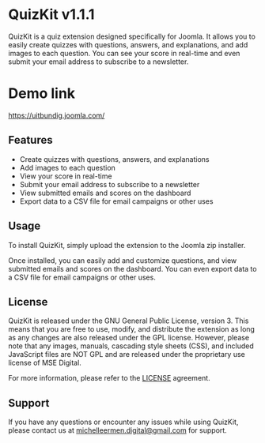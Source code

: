 # QuizKit v1.1.1

QuizKit is a quiz extension designed specifically for Joomla. It allows you to easily create quizzes with questions, answers, and explanations, and add images to each question. You can see your score in real-time and even submit your email address to subscribe to a newsletter.

# Demo link
https://uitbundig.joomla.com/

## Features
- Create quizzes with questions, answers, and explanations
- Add images to each question
- View your score in real-time
- Submit your email address to subscribe to a newsletter
- View submitted emails and scores on the dashboard
- Export data to a CSV file for email campaigns or other uses

## Usage
To install QuizKit, simply upload the extension to the Joomla zip installer.

Once installed, you can easily add and customize questions, and view submitted emails and scores on the dashboard. You can even export data to a CSV file for email campaigns or other uses.

## License
QuizKit is released under the GNU General Public License, version 3. This means that you are free to use, modify, and distribute the extension as long as any changes are also released under the GPL license. However, please note that any images, manuals, cascading style sheets (CSS), and included JavaScript files are NOT GPL and are released under the proprietary use license of MSE Digital.

For more information, please refer to the [LICENSE](/licenses/LICENSE.txt) agreement.

## Support
If you have any questions or encounter any issues while using QuizKit, please contact us at michelleermen.digital@gmail.com for support.
